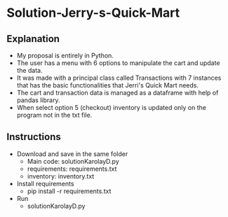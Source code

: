 # Solution-Jerry-s-Quick-Mart

## Explanation 
- My proposal is entirely in Python.
- The user has a menu with 6 options to manipulate the cart and update the data.
- It was made with a principal class called Transactions with 7 instances that has the basic functionalities that Jerri's Quick Mart needs.
- The cart and transaction data is managed as a dataframe with help of pandas library.
- When select option 5 (checkout) inventory is updated only on the program not in the txt file.
 
## Instructions

- Download and save in the same folder
  * Main code: solutionKarolayD.py
  * requirements: requirements.txt
  * inventory: inventory.txt
- Install requirements
  * pip install -r requirements.txt
- Run
  * solutionKarolayD.py


